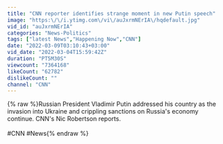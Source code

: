 ```yaml
---
title: "CNN reporter identifies strange moment in new Putin speech"
image: "https:\/\/i.ytimg.com\/vi\/auJxrmNErIA\/hqdefault.jpg"
vid_id: "auJxrmNErIA"
categories: "News-Politics"
tags: ["latest News","Happening Now","CNN"]
date: "2022-03-09T03:10:43+03:00"
vid_date: "2022-03-04T15:59:42Z"
duration: "PT5M30S"
viewcount: "7364168"
likeCount: "62782"
dislikeCount: ""
channel: "CNN"
---
```

{% raw %}Russian President Vladimir Putin addressed his country as the invasion into Ukraine and crippling sanctions on Russia's economy continue. CNN's Nic Robertson reports.<br /><br />#CNN #News{% endraw %}
